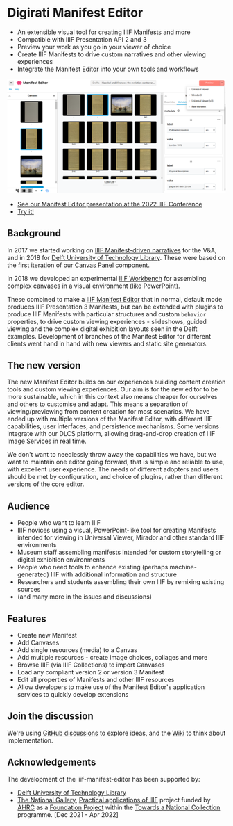 # Digirati Manifest Editor

* An extensible visual tool for creating IIIF Manifests and more
* Compatible with IIIF Presentation API 2 and 3
* Preview your work as you go in your viewer of choice
* Create IIIF Manifests to drive custom narratives and other viewing experiences
* Integrate the Manifest Editor into your own tools and workflows

![screenshot of Manifest Editor](docs/img/manifest-editor.png)

* [See our Manifest Editor presentation at the 2022 IIIF Conference](https://www.youtube.com/watch?v=q9shfA3BqsM&list=PLYPP1-8uH9c6iAN6nZ-XWBhtwZW_lSesZ&index=1&t=7275s)
* [Try it!](https://manifest-editor.digirati.services/)


## Background

In 2017 we started working on [IIIF Manifest-driven narratives](https://medium.com/digirati-ch/reaching-into-collections-to-tell-stories-3dc32a1772af) for the V&A, and in 2018 for [Delft University of Technology Library](https://drive.google.com/file/d/1ZRXJaOYNbOD0jsOF79maKhxl5re4-2Kt/view). These were based on the first iteration of our [Canvas Panel](https://canvas-panel.digirati.com/#/) component.

In 2018 we developed an experimental [IIIF Workbench](https://www.youtube.com/watch?v=HHQdQ8Ti5eI&t=12s) for assembling complex canvases in a visual environment (like PowerPoint).

These combined to make a [IIIF Manifest Editor](https://www.youtube.com/watch?v=D8oA3rHbvPM) that in normal, default mode produces IIIF Presentation 3 Manifests, but can be extended with plugins to produce IIIF Manifests with particular structures and custom `behavior` properties, to drive custom viewing experiences - slideshows, guided viewing and the complex digital exhibition layouts seen in the Delft examples. Development of branches of the Manifest Editor for different clients went hand in hand with new viewers and static site generators.

## The new version

The new Manifest Editor builds on our experiences building content creation tools and custom viewing experiences.  Our aim is for the new editor to be more sustainable, which in this context also means cheaper for ourselves and others to customise and adapt. This means a separation of viewing/previewing from content creation for most scenarios. We have ended up with multiple versions of the Manifest Editor, with different IIIF capabilities, user interfaces, and persistence mechanisms. Some versions integrate with our DLCS platform, allowing drag-and-drop creation of IIIF Image Services in real time.

We don't want to needlessly throw away the capabilities we have, but we want to maintain one editor going forward, that is simple and reliable to use, with excellent user experience. The needs of different adopters and users should be met by configuration, and choice of plugins, rather than different versions of the core editor.


## Audience

 - People who want to learn IIIF
 - IIIF novices using a visual, PowerPoint-like tool for creating Manifests intended for viewing in Universal Viewer, Mirador and other standard IIIF environments
 - Museum staff assembling manifests intended for custom storytelling or digital exhibition environments
 - People who need tools to enhance existing (perhaps machine-generated) IIIF with additional information and structure
 - Researchers and students assembling their own IIIF by remixing existing sources
 - (and many more in the issues and discussions)


## Features

 - Create new Manifest
 - Add Canvases
 - Add single resources (media) to a Canvas
 - Add multiple resources - create image choices, collages and more
 - Browse IIIF (via IIIF Collections) to import Canvases
 - Load any compliant version 2 or version 3 Manifest
 - Edit all properties of Manifests and other IIIF resources
 - Allow developers to make use of the Manifest Editor's application services to quickly develop extensions


 ## Join the discussion
 
 We're using [GitHub discussions](https://github.com/digirati-co-uk/iiif-manifest-editor/discussions) to explore ideas, and the [Wiki](https://github.com/digirati-co-uk/iiif-manifest-editor/wiki) to think about implementation.

 
 ## Acknowledgements

The development of the iiif-manifest-editor has been supported by:

- [Delft University of Technology Library](https://www.tudelft.nl/library)
- [The National Gallery](https://www.nationalgallery.org.uk/), [Practical applications of IIIF](https://tanc-ahrc.github.io/IIIF-TNC/) project funded by [AHRC](https://ahrc.ukri.org/) as a [Foundation Project](https://www.nationalcollection.org.uk/Foundation-Projects) within the [Towards a National Collection](https://www.nationalcollection.org.uk/) programme. [Dec 2021 - Apr 2022]

